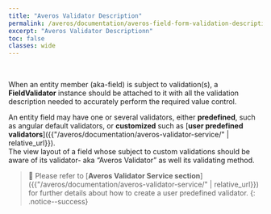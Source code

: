 ```yaml
---
title: "Averos Validator Description"
permalink: /averos/documentation/averos-field-form-validation-description/
excerpt: "Averos Validator Descriptionn"
toc: false
classes: wide
---
```


<br/>

When an entity member (aka-field) is subject to validation(s), a **FieldValidator** instance should be attached to it with all the validation description needed to accurately perform the required value control. <br/>

An entity field may have one or several validators, either **predefined**, such as angular default validators, or **customized** such as [**user predefined validators**]({{"/averos/documentation/averos-validator-service/" | relative_url}}).<br/>
The view layout of a field whose subject to custom validations should be aware of its validator- aka “Averos Validator” as well its validating method. <br/>

>🚩 Please refer to [**Averos Validator Service section**]({{"/averos/documentation/averos-validator-service/" | relative_url}}) for further details about how to create a user predefined validator.
{: .notice--success}
